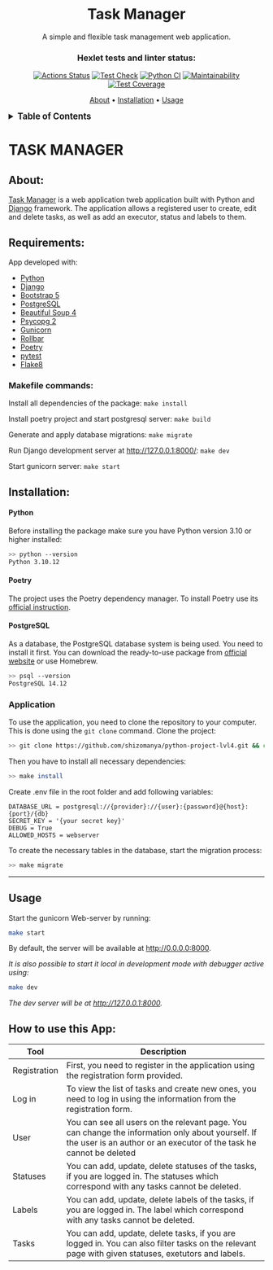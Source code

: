 <div align="center">
<h1>Task Manager</h1>

<p>
    A simple and flexible task management web application.
</p>

### Hexlet tests and linter status:
[![Actions Status](https://github.com/shizomanya/python-project-lvl4/actions/workflows/hexlet-check.yml/badge.svg)](https://github.com/shizomanya/python-project-lvl4/actions)
[![Test Check](https://github.com/shizomanya/python-project-lvl4/actions/workflows/tests-check.yml/badge.svg)](https://github.com/shizomanya/python-project-lvl4/actions/workflows/tests-check.yml)
[![Python CI](https://github.com/shizomanya/python-project-lvl4/actions/workflows/ci.yml/badge.svg)](https://github.com/shizomanya/python-project-lvl4/actions/workflows/ci.yml)
[![Maintainability](https://api.codeclimate.com/v1/badges/b1461bbe9c019ff68bd1/maintainability)](https://codeclimate.com/github/shizomanya/python-project-lvl4/maintainability)
[![Test Coverage](https://api.codeclimate.com/v1/badges/b1461bbe9c019ff68bd1/test_coverage)](https://codeclimate.com/github/shizomanya/python-project-lvl4/test_coverage)

<p>
<a href="#about">About</a> •
<a href="#installation">Installation</a> •
<a href="#usage">Usage</a> 
</p>
</div>

<details><summary style="font-size:larger;"><b>Table of Contents</b></summary>

- [TASK MANAGER](#task-manager)
  - [About:](#about)
  - [Requirements:](#requirements)
    - [Makefile commands:](#makefile-commands)
  - [Installation:](#installation)
      - [Python](#python)
      - [Poetry](#poetry)
      - [PostgreSQL](#postgresql)
    - [Application](#application)
  - [Usage](#usage)
  - [How to use this App:](#how-to-use-this-app)

</details>

# TASK MANAGER
## About:
[Task Manager](https://python-project-lvl4-k898.onrender.com) is a web application tweb application built with Python and [Django](https://www.djangoproject.com/) framework. The application allows a registered user to create, edit and delete tasks, as well as add an executor, status and labels to them.

## Requirements:
App developed with:
* [Python](https://www.python.org/)
* [Django](https://www.djangoproject.com/)
* [Bootstrap 5](https://getbootstrap.com/)
* [PostgreSQL](https://www.postgresql.org/)
* [Beautiful Soup 4](https://www.crummy.com/software/BeautifulSoup/)
* [Psycopg 2](https://www.psycopg.org/)
* [Gunicorn](https://gunicorn.org/)
* [Rollbar](https://rollbar.com/)
* [Poetry](https://python-poetry.org/)
* [pytest](https://docs.pytest.org/en/7.2.x/)
* [Flake8](https://flake8.pycqa.org/en/latest/)

### Makefile commands:
Install all dependencies of the package: ```make install```

Install poetry project and start postgresql server: ```make build```

Generate and apply database migrations:  ```make migrate```

Run Django development server at http://127.0.0.1:8000/: ```make dev```

Start gunicorn server: ```make start```

## Installation:

#### Python

Before installing the package make sure you have Python version 3.10 or higher installed:

```bash
>> python --version
Python 3.10.12
```

#### Poetry

The project uses the Poetry dependency manager. To install Poetry use its [official instruction](https://python-poetry.org/docs/#installation).

#### PostgreSQL

As a database, the PostgreSQL database system is being used. You need to install it first. You can download the ready-to-use package from [official website](https://www.postgresql.org/download/) or use Homebrew.

```bash
>> psql --version
PostgreSQL 14.12
```

### Application

To use the application, you need to clone the repository to your computer. This is done using the `git clone` command. Clone the project:

```bash
>> git clone https://github.com/shizomanya/python-project-lvl4.git && cd python-project-lvl4
```

Then you have to install all necessary dependencies:

```bash
>> make install
```

Create .env file in the root folder and add following variables:
```
DATABASE_URL = postgresql://{provider}://{user}:{password}@{host}:{port}/{db}
SECRET_KEY = '{your secret key}'
DEBUG = True
ALLOWED_HOSTS = webserver
```
To create the necessary tables in the database, start the migration process:

```bash
>> make migrate
```
---
## Usage

Start the gunicorn Web-server by running:
```bash
make start
```
By default, the server will be available at http://0.0.0.0:8000. 

_It is also possible to start it local in development mode with debugger active using:_
```bash
make dev
```
_The dev server will be at http://127.0.0.1:8000._

## How to use this App:

| Tool               | Description                                             
|--------------------|-------------------------------------------------------------------------------------------------------------------------------------------------------------------------|
| Registration       | First, you need to register in the application using the registration form provided.                                                                                    |
| Log in             | To view the list of tasks and create new ones, you need to log in using the information from the registration form.                                                     |
| User               | You can see all users on the relevant page. You can change the information only about yourself. If the user is an author or an executor of the task he cannot be deleted|
| Statuses           | You can add, update, delete statuses of the tasks, if you are logged in. The statuses which correspond with any tasks cannot be deleted.                                |
| Labels             | You can add, update, delete labels of the tasks, if you are logged in. The label which correspond with any tasks cannot be deleted.                                     |
| Tasks              | You can add, update, delete tasks, if you are logged in. You can also filter tasks on the relevant page with given statuses, exetutors and labels.                      |
